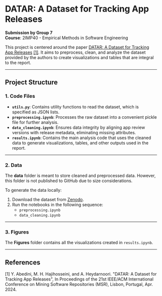 # DATAR: A Dataset for Tracking App Releases  

**Submission by Group 7**  
**Course**: 2IMP40 - Empirical Methods in Software Engineering  

This project is centered around the paper [DATAR: A Dataset for Tracking App Releases](https://github.com/ISE-Research/DATAR) [[1]](#1). It aims to preprocess, clean, and analyze the dataset provided by the authors to create visualizations and tables that are integral to the report.  

---

## Project Structure  

### 1. **Code Files**  
- **`utils.py`**: Contains utility functions to read the dataset, which is specified as JSON lists.  
- **`preprocessing.ipynb`**: Processes the raw dataset into a convenient pickle file for further analysis.  
- **`data_cleaning.ipynb`**: Ensures data integrity by aligning app review versions with release metadata, eliminating missing attributes.  
- **`results.ipynb`**: Contains the main analysis code that uses the cleaned data to generate visualizations, tables, and other outputs used in the report.  

---

### 2. **Data**  
The **data** folder is meant to store cleaned and preprocessed data. However, this folder is not published to GitHub due to size considerations.  

To generate the data locally:  
1. Download the dataset from [Zenodo](https://doi.org/10.5281/zenodo.10320168).  
2. Run the notebooks in the following sequence:
   - `preprocessing.ipynb`
   - `data_cleaning.ipynb`  

---

### 3. **Figures**  
The **Figures** folder contains all the visualizations created in `results.ipynb`.

---

## References
<a id="1">[1]</a> 
Y. Abedini, M. H. Hajihosseini, and A. Heydarnoori. "DATAR: A Dataset for Tracking App Releases", In Proceedings of the 21st IEEE/ACM International Conference on Mining Software Repositories (MSR), Lisbon, Portugal, Apr. 2024.
